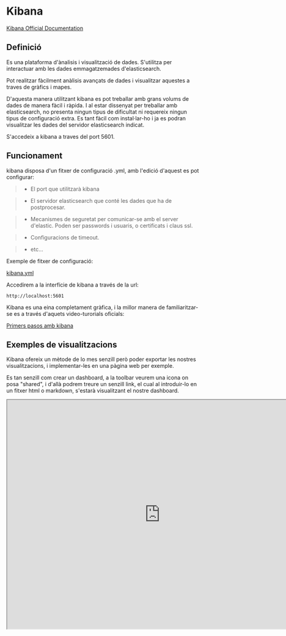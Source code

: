 # Kibana
[Kibana Official Documentation](https://www.elastic.co/guide/en/kibana/current/index.html)

## Definició
Es una plataforma d'ànalisis i visualització de dades. S'utilitza per interactuar amb les dades 
emmagatzemades d'elasticsearch. 

Pot realitzar fàcilment anàlisis avançats de dades i visualitzar aquestes
a traves de gràfics i mapes. 

D'aquesta manera utilitzant kibana es pot treballar amb grans volums de
dades de manera fàcil i ràpida. I al estar dissenyat per treballar amb 
elasticsearch, no presenta ningun tipus de dificultat ni requereix ningun
tipus de configuració extra. Es tant fàcil com instal·lar-ho i ja es podran 
visualitzar les dades del servidor elasticsearch indicat.

S'accedeix a kibana a traves del port 5601.

## Funcionament

kibana disposa d'un fitxer de configuració .yml, amb l'edició d'aquest 
es pot configurar:

> - El port que utilitzarà kibana

> - El servidor elasticsearch que conté les dades que ha de postprocesar.

> - Mecanismes de seguretat per comunicar-se amb el server d'elastic.
Poden ser passwords i usuaris, o certificats i claus ssl.

> - Configuracions de timeout.

> - etc...

Exemple de fitxer de configuració:

[kibana.yml](/kibana/image/kibana.yml)

Accedirem a la interfície de kibana a través de la url:

`http://localhost:5601`

Kibana es una eina completament gràfica, i la millor manera de familiaritzar-se
es a través d'aquets video-turorials oficials:

[Primers pasos amb kibana](https://www.elastic.co/guide/en/kibana/current/getting-started.html)

## Exemples de visualitzacions

Kibana ofereix un mètode de lo mes senzill però poder exportar les nostres 
visualitzacions, i implementar-les en una pàgina web per exemple.

Es tan senzill com crear un dashboard, a la toolbar veurem una icona 
on posa "shared", i d'allà podrem treure un senzill link, el cual al 
introduir-lo en un fitxer html o markdown, s'estarà visualitzant el nostre 
dashboard.

<iframe src="http://localhost:5601/app/kibana#/dashboard/Complet-dashboard?embed=true&_g=(refreshInterval:(display:Off,pause:!f,value:0),time:(from:now%2Fw,mode:quick,to:now%2Fw))&_a=(filters:!(),options:(darkTheme:!t),panels:!((col:1,id:geoip-maps-location-apache,panelIndex:1,row:1,size_x:6,size_y:4,type:visualization),(col:7,id:where-from-logs-apache,panelIndex:4,row:1,size_x:6,size_y:4,type:visualization),(col:1,columns:!(_id,_index,bytes,clientip,geoip.city_name),id:'London-GET!'s-apache',panelIndex:5,row:5,size_x:9,size_y:3,sort:!('@timestamp',desc),type:search)),query:(query_string:(analyze_wildcard:!t,query:'*')),title:Complet-dashboard,uiState:(P-4:(spy:(mode:(fill:!f,name:!n)))))" height="600" width="800"></iframe>
